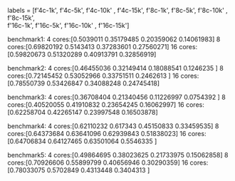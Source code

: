 labels = [f'4c-1k', f'4c-5k', f'4c-10k' , f'4c-15k', 
          f'8c-1k', f'8c-5k', f'8c-10k' , f'8c-15k',  
          f'16c-1k', f'16c-5k', f'16c-10k' , f'16c-15k']

benchmark1:
4 cores:[0.5039011  0.35179485 0.20359062 0.14061983]
8 cores:[0.69820192 0.5143413  0.37283601 0.27560271]
16 cores:[0.59820673 0.51320289 0.40913791 0.32856919]

benchmark2:
4 cores:[0.46455036 0.32149414 0.18088541 0.1246235 ]
8 cores:[0.72145452 0.53052966 0.33751511 0.2462613 ]
16 cores:[0.78550739 0.53426847 0.34088248 0.24745418]

benchmark3:
4 cores:[0.36708404 0.21340456 0.11226997 0.0754392 ]
8 cores:[0.40520055 0.41910832 0.23654245 0.16062997]
16 cores:[0.62258704 0.42265147 0.23997548 0.16503878]

benchmark4:
4 cores:[0.62110232 0.617343   0.45150833 0.33459535]
8 cores:[0.64373684 0.63641096 0.62939843 0.51838023]
16 cores:[0.64706834 0.64127465 0.63501064 0.5546335 ]

benchmark5:
4 cores:[0.49864695 0.38023625 0.21733975 0.15062858]
8 cores:[0.70926606 0.55899799 0.40656946 0.30290359]
16 cores:[0.78033075 0.5702849  0.4313448  0.3404313 ]